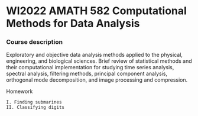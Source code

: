 # WI2022 AMATH 582 Computational Methods for Data Analysis

### Course description
Exploratory and objective data analysis methods applied to the physical, engineering, 
and biological sciences. Brief review of statistical methods and their computational 
implementation for studying time series analysis, spectral analysis, filtering methods, 
principal component analysis, orthogonal mode decomposition, and image processing and 
compression. 

Homework
    
    I. Finding submarines
    II. Classifying digits
